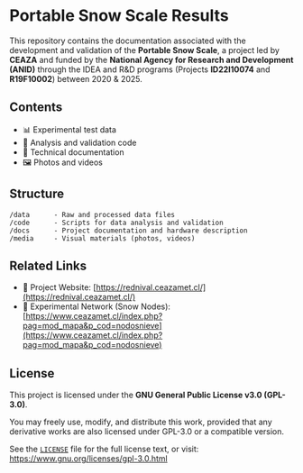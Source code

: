# Portable Snow Scale Results

This repository contains the documentation associated with the development and validation of the **Portable Snow Scale**, a project led by **CEAZA** and funded by the **National Agency for Research and Development (ANID)** through the IDEA and R&D programs (Projects **ID22I10074** and **R19F10002**) between 2020 & 2025.

## Contents

- 📊 Experimental test data
- 🧪 Analysis and validation code
- 📄 Technical documentation
- 🖼️ Photos and videos

## Structure

```
/data      - Raw and processed data files  
/code      - Scripts for data analysis and validation  
/docs      - Project documentation and hardware description  
/media     - Visual materials (photos, videos)  
```

## Related Links

- 🔗 Project Website: [https://rednival.ceazamet.cl/](https://rednival.ceazamet.cl/)
- 🔗 Experimental Network (Snow Nodes): [https://www.ceazamet.cl/index.php?pag=mod_mapa&p_cod=nodosnieve](https://www.ceazamet.cl/index.php?pag=mod_mapa&p_cod=nodosnieve)

## License

This project is licensed under the **GNU General Public License v3.0 (GPL-3.0)**.

You may freely use, modify, and distribute this work, provided that any derivative works are also licensed under GPL-3.0 or a compatible version.

See the [`LICENSE`](./LICENSE) file for the full license text, or visit:  
https://www.gnu.org/licenses/gpl-3.0.html
